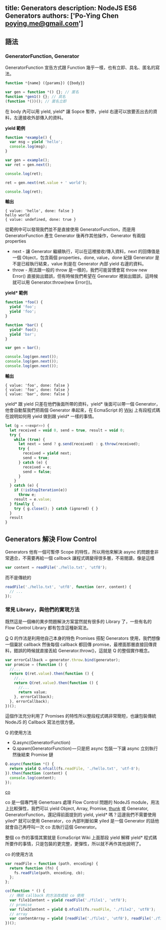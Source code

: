 title: Generators
description: NodeJS ES6 Generators
authors: ['Po-Ying Chen <poying.me@gmail.com>']
---

## 語法

### GeneratorFunction, Generator

GeneratorFunction 宣告方式跟 Function 幾乎一樣，也有立即、具名、匿名的寫法。

```javascript
function *{name} ({params}) {{body}}
```

```javascript
var gen = function *() {}; // 匿名
function *gen1() {}; // 具名
(function *())(); // 匿名立即
```

在 body 內可以用 yield, yield* 讓 Sopce 暫停，yield 右邊可以放要丟出去的資料，左邊接收外部傳入的資料。

__yield 範例__

```javascript
function *example() {
  var msg = yield 'hello';
  console.log(msg);
}

var gen = example();
var ret = gen.next();

console.log(ret);

ret = gen.next(ret.value + ' world');

console.log(ret);
```

__輸出__

```
{ value: 'hello', done: false }
hello world
{ value: undefined, done: true }
```

從範例中可以發現我們並不是直接使用 GeneratorFunction，而是用 GeneratorFunction 產生 Generator 後再作其他操作，Generator 有兩個 properties

* next - 讓 Generator 繼續執行，可以在這裡接收/傳入資料，next 的回傳值是一個 Object，包含兩個 properties，done, value，done 紀錄 Generator 是不是已經執行結束，value 則是在 Generator 內部 yield 右邊的資料。
* throw - 用法跟一般的 throw 是一樣的，我們可能習慣會寫 throw new Error() 直接拋出錯誤，但有時候我們希望在 Generator 裡拋出錯誤，這時候就可以用 Generator.throw(new Error())。

__yield* 範例__

```javascript
function *foo() {
  yield 'foo';
  yield 'foo';
}

function *bar() {
  yield* foo();
  yield 'bar';
}

var gen = bar();

console.log(gen.next());
console.log(gen.next());
console.log(gen.next());
```

__輸出__
```
{ value: 'foo', done: false }
{ value: 'foo', done: false }
{ value: 'bar', done: false }
```

yield* 跟 yield 只差在他們後面所帶的資料，yield* 後面可以帶一個 Generator，他會自動幫我們把兩個 Generator 串起來，在 EcmaScript 的 [Wiki](http://wiki.ecmascript.org/doku.php?id=harmony:generators) 上有段程式碼在說明如何用 yield 做到跟 yield* 一樣的事情。

```javascript
let (g = <<expr>>) {
  let received = void 0, send = true, result = void 0;
  try {
    while (true) {
      let next = send ? g.send(received) : g.throw(received);
      try {
        received = yield next;
        send = true;
      } catch (e) {
        received = e;
        send = false;
      }
    }
  } catch (e) {
    if (!isStopIteration(e))
      throw e;
    result = e.value;
  } finally {
    try { g.close(); } catch (ignored) { }
  }
  result
}
```

## Generators 解決 Flow Control

Generators 他有一個可暫停 Scope 的特性，所以用他來解決 async 的問題會非常適合，不需要再給一個 callback 讓程式碼變得很多層，不易閱讀，像是這樣

```javascript
var content = readFile('./hello.txt', 'utf8');
```

而不是傳統的

```javascript
readFile('./hello.txt', 'utf8', function (err, content) {
  // ...
});
```

### 常見 Library，與他們的實現方法

既然這是一個棒的異步問題解決方案當然就有很多的 Library 了，一些有名的 Flow Control Library 都有包含這種新寫法。

[Q](https://github.com/kriskowal/q)
Q 的作法是利用他自己本身的特色 Promises 搭配 Generators 使用，我們想像一個巢狀 callback 然後每個 callback 都回傳 promise，最裡面那層直接回傳資料，錯誤的時候就直接丟給 Generator.throw()，這就是 Q 的整個實作概念。

```javascript
var errorCallback = generator.throw.bind(generator);
var promise = (function () {
  //...
  return Q(ret.value).then(function () {
    //...
    return Q(ret.value).then(function () {
      //...
      return value;
    }, errorCallback);
  }, errorCallback);
})();
```

這個作法充分利用了 Promises 的特性所以整段程式碼非常簡短，也讓包裝傳統 NodeJS 的 Callback 寫法也很方便。

Q 的使用方法

* Q.async(GeneratorFunction)
* Q.spawn(GeneratorFunction) — 只是把 async 包裝一下讓 async 立刻執行然後結束 Promise 鏈

```javascript
Q.async(function *() {
  return yield Q.nfcall(fs.readFile, './hello.txt', 'utf-8');
}).then(function (content) {
  console.log(content);
});
```

[co](https://github.com/visionmedia/co)

co 是一個專門用 Genertoars 處理 Flow Control 問題的 NodeJS module，用法上比較彈性，我們可以 yield Object, Array, Promise, [thunk](http://en.wikipedia.org/wiki/Thunk_%28functional_programming%29) 或 Generator, GeneratorFunction，還記得前面提到的 yield, yield* 嗎？這邊我們不需要使用 yiled* 就可以使用 Generator，co 內部判斷如果 yiled 是一個 Generator 的話他就會自己再呼叫一次 co 去執行這個 Generator。

整個 co 作的事情其實就是 EcmaScript Wiki 上面那段 yield 解釋 yield* 程式碼所要作的事情，只是包裝的更完整，更彈性，所以就不再作其他說明了。

co 的使用方法

```javascript
var readFile = function (path, encoding) {
  return function (fn) {
    fs.readFile(path, encoding, cb);
  };
};

co(function * () {
  // 傳統 callback 的方法改成給 co 使用
  var file1Content = yield readFile('./file1', 'utf8');
  // promise
  var file2Content = yield Q.nfcall(fs.readFile, './file2', 'utf8');
  // array
  var contentArray = yield [readFile('./file1', 'utf8'), readFile('./file2', 'utf8')];
})();
```

